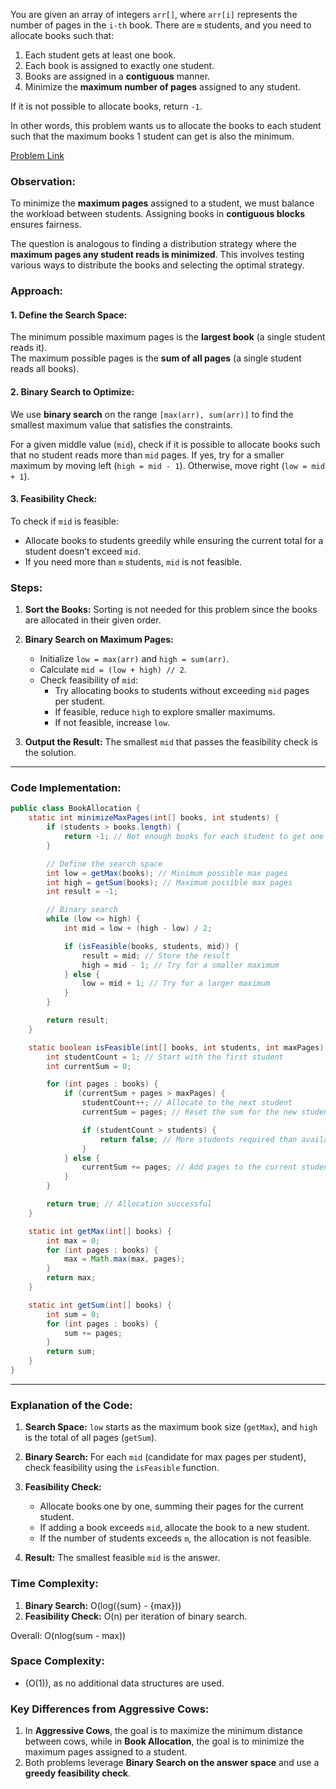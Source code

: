 You are given an array of integers `arr[]`, where `arr[i]` represents the number of pages in the `i-th` book. There are `m` students, and you need to allocate books such that:

1. Each student gets at least one book.
2. Each book is assigned to exactly one student.
3. Books are assigned in a **contiguous** manner.
4. Minimize the **maximum number of pages** assigned to any student.

If it is not possible to allocate books, return `-1`.

In other words, this problem wants us to allocate the books to each student such that the maximum books 1 student can get is also the minimum.

[Problem Link](https://www.naukri.com/code360/problems/allocate-books_1090540?utm_source=youtube&utm_medium=affiliate&utm_campaign=codestudio_Striver_BinarySeries)



### **Observation:**

To minimize the **maximum pages** assigned to a student, we must balance the workload between students. Assigning books in **contiguous blocks** ensures fairness.

The question is analogous to finding a distribution strategy where the **maximum pages any student reads is minimized**. This involves testing various ways to distribute the books and selecting the optimal strategy.


### **Approach:**

#### 1. Define the Search Space:

The minimum possible maximum pages is the **largest book** (a single student reads it).  
The maximum possible pages is the **sum of all pages** (a single student reads all books).

#### 2. Binary Search to Optimize:

We use **binary search** on the range `[max(arr), sum(arr)]` to find the smallest maximum value that satisfies the constraints.

For a given middle value (`mid`), check if it is possible to allocate books such that no student reads more than `mid` pages. If yes, try for a smaller maximum by moving left (`high = mid - 1`). Otherwise, move right (`low = mid + 1`).

#### 3. Feasibility Check:

To check if `mid` is feasible:

- Allocate books to students greedily while ensuring the current total for a student doesn’t exceed `mid`.
- If you need more than `m` students, `mid` is not feasible.


### **Steps:**

1. **Sort the Books:** Sorting is not needed for this problem since the books are allocated in their given order.
   
2. **Binary Search on Maximum Pages:**

   - Initialize `low = max(arr)` and `high = sum(arr)`.
   - Calculate `mid = (low + high) // 2`.
   - Check feasibility of `mid`:
     - Try allocating books to students without exceeding `mid` pages per student.
     - If feasible, reduce `high` to explore smaller maximums.
     - If not feasible, increase `low`.

3. **Output the Result:** The smallest `mid` that passes the feasibility check is the solution.

---

### **Code Implementation:**

```java
public class BookAllocation {
    static int minimizeMaxPages(int[] books, int students) {
        if (students > books.length) {
            return -1; // Not enough books for each student to get one
        }

        // Define the search space
        int low = getMax(books); // Minimum possible max pages
        int high = getSum(books); // Maximum possible max pages
        int result = -1;

        // Binary search
        while (low <= high) {
            int mid = low + (high - low) / 2;

            if (isFeasible(books, students, mid)) {
                result = mid; // Store the result
                high = mid - 1; // Try for a smaller maximum
            } else {
                low = mid + 1; // Try for a larger maximum
            }
        }

        return result;
    }

    static boolean isFeasible(int[] books, int students, int maxPages) {
        int studentCount = 1; // Start with the first student
        int currentSum = 0;

        for (int pages : books) {
            if (currentSum + pages > maxPages) {
                studentCount++; // Allocate to the next student
                currentSum = pages; // Reset the sum for the new student

                if (studentCount > students) {
                    return false; // More students required than available
                }
            } else {
                currentSum += pages; // Add pages to the current student's total
            }
        }

        return true; // Allocation successful
    }

    static int getMax(int[] books) {
        int max = 0;
        for (int pages : books) {
            max = Math.max(max, pages);
        }
        return max;
    }

    static int getSum(int[] books) {
        int sum = 0;
        for (int pages : books) {
            sum += pages;
        }
        return sum;
    }
}
```

---

### **Explanation of the Code:**

1. **Search Space:** `low` starts as the maximum book size (`getMax`), and `high` is the total of all pages (`getSum`).

2. **Binary Search:** For each `mid` (candidate for max pages per student), check feasibility using the `isFeasible` function.

3. **Feasibility Check:**
   - Allocate books one by one, summing their pages for the current student.
   - If adding a book exceeds `mid`, allocate the book to a new student.
   - If the number of students exceeds `m`, the allocation is not feasible.

4. **Result:** The smallest feasible `mid` is the answer.


### **Time Complexity:**

1. **Binary Search:** O(log({sum} - {max}))
2. **Feasibility Check:** O(n) per iteration of binary search.

Overall: O(nlog(sum - max))



### **Space Complexity:**

- \(O(1)\), as no additional data structures are used.



### Key Differences from Aggressive Cows:

1. In **Aggressive Cows**, the goal is to maximize the minimum distance between cows, while in **Book Allocation**, the goal is to minimize the maximum pages assigned to a student.
2. Both problems leverage **Binary Search on the answer space** and use a **greedy feasibility check**.